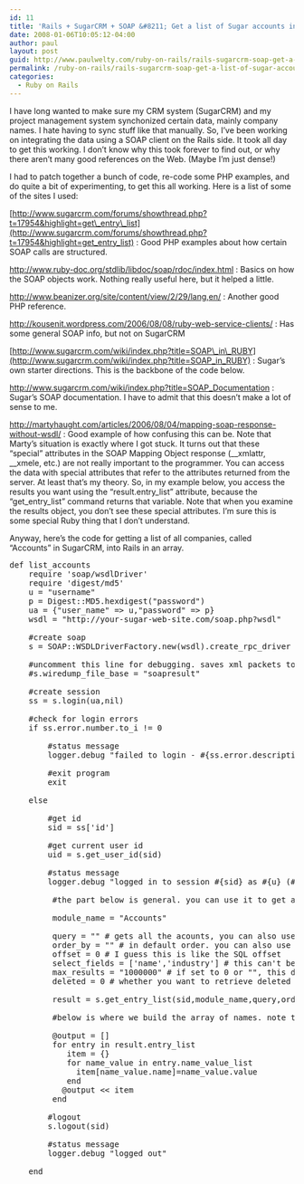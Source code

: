 ```yaml
---
id: 11
title: 'Rails + SugarCRM + SOAP &#8211; Get a list of Sugar accounts into Rails as an array'
date: 2008-01-06T10:05:12-04:00
author: paul
layout: post
guid: http://www.paulwelty.com/ruby-on-rails/rails-sugarcrm-soap-get-a-list-of-sugar-accounts-into-rails-as-an-array/
permalink: /ruby-on-rails/rails-sugarcrm-soap-get-a-list-of-sugar-accounts-into-rails-as-an-array/
categories:
  - Ruby on Rails
---
```

I have long wanted to make sure my CRM system (SugarCRM) and my project management system synchonized certain data, mainly company names. I hate having to sync stuff like that manually. So, I&#8217;ve been working on integrating the data using a SOAP client on the Rails side. It took all day to get this working. I don&#8217;t know why this took forever to find out, or why there aren&#8217;t many good references on the Web. (Maybe I&#8217;m just dense!)

I had to patch together a bunch of code, re-code some PHP examples, and do quite a bit of experimenting, to get this all working. Here is a list of some of the sites I used:

[http://www.sugarcrm.com/forums/showthread.php?t=17954&highlight=get\_entry\_list](http://www.sugarcrm.com/forums/showthread.php?t=17954&highlight=get_entry_list)
:   Good PHP examples about how certain SOAP calls are structured.

<http://www.ruby-doc.org/stdlib/libdoc/soap/rdoc/index.html>
:   Basics on how the SOAP objects work. Nothing really useful here, but it helped a little.

<http://www.beanizer.org/site/content/view/2/29/lang,en/>
:   Another good PHP reference.

<http://kousenit.wordpress.com/2006/08/08/ruby-web-service-clients/>
:   Has some general SOAP info, but not on SugarCRM

[http://www.sugarcrm.com/wiki/index.php?title=SOAP\_in\_RUBY](http://www.sugarcrm.com/wiki/index.php?title=SOAP_in_RUBY)
:   Sugar&#8217;s own starter directions. This is the backbone of the code below.

<http://www.sugarcrm.com/wiki/index.php?title=SOAP_Documentation>
:   Sugar&#8217;s SOAP documentation. I have to admit that this doesn&#8217;t make a lot of sense to me.

<http://martyhaught.com/articles/2006/08/04/mapping-soap-response-without-wsdl/>
:   Good example of how confusing this can be. Note that Marty&#8217;s situation is exactly where I got stuck. It turns out that these &#8220;special&#8221; attributes in the SOAP Mapping Object response (\_\_xmlattr, \_\_xmele, etc.) are not really important to the programmer. You can access the data with special attributes that refer to the attributes returned from the server. At least that&#8217;s my theory. So, in my example below, you access the results you want using the &#8220;result.entry\_list&#8221; attribute, because the &#8220;get\_entry_list&#8221; command returns that variable. Note that when you examine the results object, you don&#8217;t see these special attributes. I&#8217;m sure this is some special Ruby thing that I don&#8217;t understand.</ul> 

Anyway, here&#8217;s the code for getting a list of all companies, called &#8220;Accounts&#8221; in SugarCRM, into Rails in an array.

<pre style='overflow: scroll;'>def list_accounts
    require 'soap/wsdlDriver'
    require 'digest/md5'
    u = "username"
    p = Digest::MD5.hexdigest("password")
    ua = {"user_name" => u,"password" => p}
    wsdl = "http://your-sugar-web-site.com/soap.php?wsdl"

    #create soap
    s = SOAP::WSDLDriverFactory.new(wsdl).create_rpc_driver

    #uncomment this line for debugging. saves xml packets to files
    #s.wiredump_file_base = "soapresult"

    #create session
    ss = s.login(ua,nil)

    #check for login errors
    if ss.error.number.to_i != 0 

    	#status message
    	logger.debug "failed to login - #{ss.error.description}"

    	#exit program
    	exit

    else

    	#get id
    	sid = ss['id']

    	#get current user id
    	uid = s.get_user_id(sid)

    	#status message
    	logger.debug "logged in to session #{sid} as #{u} (#{uid})"

         #the part below is general. you can use it to get any type of data you want. just change the "module_name"

         module_name = "Accounts"

         query = "" # gets all the acounts, you can also use SQL like "accounts.name like '%company%'"
         order_by = "" # in default order. you can also use SQL like "accounts.name"
         offset = 0 # I guess this is like the SQL offset
         select_fields = ['name','industry'] # this can't be an empty array, my testing showed
         max_results = "1000000" # if set to 0 or "", this doesn't return all the results, like you'd expect
         deleted = 0 # whether you want to retrieve deleted records, too

         result = s.get_entry_list(sid,module_name,query,order_by,offset,select_fields,max_results,deleted)

         #below is where we build the array of names. note that everything gets returns in a name-value pairs hash (name_value_list), using the field list from the request

         @output = []
         for entry in result.entry_list
            item = {}
            for name_value in entry.name_value_list
              item[name_value.name]=name_value.value
            end
           @output &lt;&lt; item
         end
        
    	#logout
    	s.logout(sid)

    	#status message
    	logger.debug "logged out"
    	    	
    end
</pre>